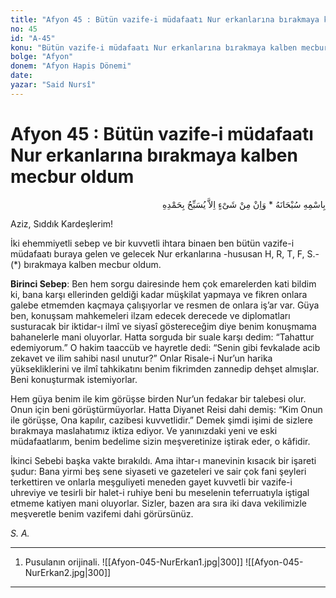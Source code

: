 ```yaml
---
title: "Afyon 45 : Bütün vazife-i müdafaatı Nur erkanlarına bırakmaya kalben mecbur oldum"
no: 45
id: "A-45"
konu: "Bütün vazife-i müdafaatı Nur erkanlarına bırakmaya kalben mecbur oldum"
bolge: "Afyon"
donem: "Afyon Hapis Dönemi"
date: 
yazar: "Said Nursî"
---
```


# Afyon 45 : Bütün vazife-i müdafaatı Nur erkanlarına bırakmaya kalben mecbur oldum

<p class="arabic" dir="rtl" title="Meal: “Subhân Allah’ın adıyla” * “Hiçbir şey yoktur ki O'nu hamd ile tesbih etmesin” [İsrâ 17:44]">بِاسْمِهِ سُبْحَانَهُ * وَاِنْ مِنْ شَىْءٍ اِلاَّ يُسَبِّحُ بِحَمْدِهِ</p>

Aziz, Sıddık Kardeşlerim!

İki ehemmiyetli sebep ve bir kuvvetli ihtara binaen ben bütün vazife-i müdafaatı buraya gelen ve gelecek Nur erkanlarına -hususan H, R, T, F, S.- (*) bırakmaya kalben mecbur oldum.

**Birinci Sebep**: Ben hem sorgu dairesinde hem çok emarelerden kati bildim ki, bana karşı ellerinden geldiği kadar müşkilat yapmaya ve fikren onlara galebe etmemden kaçmaya çalışıyorlar ve resmen de onlara iş’ar var. Güya ben, konuşsam mahkemeleri ilzam edecek derecede ve diplomatları susturacak bir iktidar-ı ilmî ve siyasî göstereceğim diye benim konuşmama bahanelerle mani oluyorlar. Hatta sorguda bir suale karşı dedim: “Tahattur edemiyorum.” O hakim taaccüb ve hayretle dedi: “Senin gibi fevkalade acib zekavet ve ilim sahibi nasıl unutur?” Onlar Risale-i Nur’un harika yüksekliklerini ve ilmî tahkikatını benim fikrimden zannedip dehşet almışlar. Beni konuşturmak istemiyorlar.

Hem güya benim ile kim görüşse birden Nur’un fedakar bir talebesi olur. Onun için beni görüştürmüyorlar. Hatta Diyanet Reisi dahi demiş: “Kim Onun ile görüşse, Ona kapılır, cazibesi kuvvetlidir.” Demek şimdi işimi de sizlere bırakmaya maslahatımız iktiza ediyor. Ve yanınızdaki yeni ve eski müdafaatlarım, benim bedelime sizin meşveretinize iştirak eder, o kâfidir.

İkinci Sebebi başka vakte bırakıldı. Ama ihtar-ı manevinin kısacık bir işareti şudur: Bana yirmi beş sene siyaseti ve gazeteleri ve sair çok fani şeyleri terkettiren ve onlarla meşguliyeti meneden gayet kuvvetli bir vazife-i uhreviye ve tesirli bir halet-i ruhiye beni bu meselenin teferruatıyla iştigal etmeme katiyen mani oluyorlar. Sizler, bazen ara sıra iki dava vekilimizle meşveretle benim vazifemi dahi görürsünüz.

*S. A.*

***

1. Pusulanın orijinali.
![[Afyon-045-NurErkan1.jpg|300]]
![[Afyon-045-NurErkan2.jpg|300]]


***
[^1]: * Husrev, Refet, Tahirî, Feyzi, Sabri.
